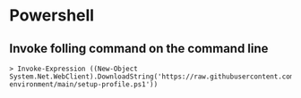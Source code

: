 # Powershell

## Invoke folling command on the command line
```
> Invoke-Expression ((New-Object System.Net.WebClient).DownloadString('https://raw.githubusercontent.com/erikgrahn13/shell-environment/main/setup-profile.ps1'))
